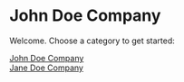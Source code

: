 # John Doe Company

Welcome. Choose a category to get started:

<div class="category-grid">
<a class="category-card" href="overview/">  <div class="card-title">John Doe Company</div></a>
<a class="category-card" href="jane-doe-company-2523155/">  <div class="card-title">Jane Doe Company</div></a>
</div>
